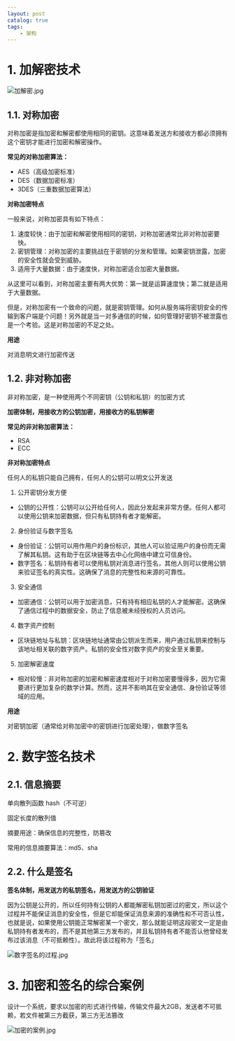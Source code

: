 ```yaml
---
layout: post
catalog: true
tags:
    - 架构
---
```


# 1. 加解密技术

![加解密.jpg](https://blog0912pic.oss-cn-beijing.aliyuncs.com/blog/202409131549383.jpg)
## 1.1. 对称加密

对称加密是指加密和解密都使用相同的密钥。这意味着发送方和接收方都必须拥有这个密钥才能进行加密和解密操作。

**常见的对称加密算法：**

- AES（高级加密标准）
- DES（数据加密标准）
- 3DES（三重数据加密算法）

**对称加密特点**

一般来说，对称加密具有如下特点：

1. 速度较快：由于加密和解密使用相同的密钥，对称加密通常比非对称加密要快。
2. 密钥管理：对称加密的主要挑战在于密钥的分发和管理。如果密钥泄露，加密的安全性就会受到威胁。
3. 适用于大量数据：由于速度快，对称加密适合加密大量数据。

从这里可以看到，对称加密主要有两大优势：第一就是运算速度快；第二就是适用于大量数据。

但是，对称加密有一个致命的问题，就是密钥管理。如何从服务端将密钥安全的传输到客户端是个问题！另外就是当一对多通信的时候，如何管理好密钥不被泄露也是一个考验。这是对称加密的不足之处。

**用途**

对消息明文进行加密传送
## 1.2. 非对称加密

非对称加密，是一种使用两个不同密钥（公钥和私钥）的加密方式

**加密体制，用接收方的公钥加密，用接收方的私钥解密**

**常见的非对称加密算法：**

- RSA
- ECC

**非对称加密特点**

任何人的私钥只能自己拥有，任何人的公钥可以明文公开发送

1. 公开密钥分发方便
- 公钥的公开性：公钥可以公开给任何人，因此分发起来非常方便。任何人都可以使用公钥来加密数据，但只有私钥持有者才能解密。
2. 身份验证与数字签名
- 身份验证：公钥可以用作用户的身份标识，其他人可以验证用户的身份而无需了解其私钥。这有助于在区块链等去中心化网络中建立可信身份。
- 数字签名：私钥持有者可以使用私钥对消息进行签名，其他人则可以使用公钥来验证签名的真实性。这确保了消息的完整性和来源的可靠性。
3. 安全通信
- 加密通信：公钥可以用于加密消息，只有持有相应私钥的人才能解密。这确保了通信过程中的数据安全，防止了信息被未经授权的人员访问。
4. 数字资产控制
- 区块链地址与私钥：区块链地址通常由公钥派生而来，用户通过私钥来控制与该地址相关联的数字资产。私钥的安全性对数字资产的安全至关重要。
5. 加密解密速度
- 相对较慢：非对称加密的加密和解密速度相对于对称加密要慢得多，因为它需要进行更加复杂的数学计算。然而，这并不影响其在安全通信、身份验证等领域的应用。

**用途**

对密钥加密（通常给对称加密中的密钥进行加密处理），做数字签名
# 2. 数字签名技术

## 2.1. 信息摘要

单向散列函数 hash（不可逆）

固定长度的散列值

摘要用途：确保信息的完整性，防篡改

常用的信息摘要算法：md5、sha
## 2.2. 什么是签名

**签名体制，用发送方的私钥签名，用发送方的公钥验证**

因为公钥是公开的，所以任何持有公钥的人都能解密私钥加密过的密文，所以这个过程并不能保证消息的安全性，但是它却能保证消息来源的准确性和不可否认性，也就是说，如果使用公钥能正常解密某一个密文，那么就能证明这段密文一定是由私钥持有者发布的，而不是其他第三方发布的，并且私钥持有者不能否认他曾经发布过该消息（不可抵赖性）。故此将该过程称为「签名」

![数字签名的过程.jpg](https://blog0912pic.oss-cn-beijing.aliyuncs.com/blog/202409131537597.jpg)
# 3. 加密和签名的综合案例

设计一个系统，要求以加密的形式进行传输，传输文件最大2GB，发送者不可抵赖，若文件被第三方截获，第三方无法篡改

![加密的案例.jpg](https://blog0912pic.oss-cn-beijing.aliyuncs.com/blog/202409131636640.jpg)
